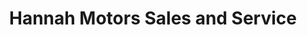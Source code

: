---
title: "Hannah Motors Sales and Service"
url: /cobourg/hannah-motors-sales-and-service/
shop: car
---